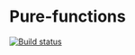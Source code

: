 # Pure-functions
[![Build status](https://ci.appveyor.com/api/projects/status/dyh1hxqf7hg41ygj?svg=true)](https://ci.appveyor.com/project/it-Lilya/pure)